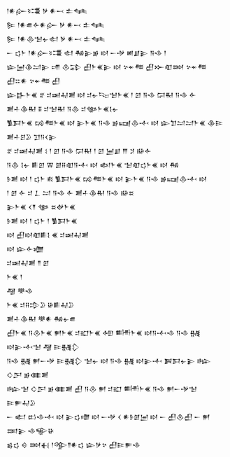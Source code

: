 <div class='block'>
<div class='line'>𒁹𒀭𒅎𒂟𒃮 𒃻 𒀭𒁁 𒉺𒈝</div>
<div class='line'>𒌉 𒁹𒀭𒌑𒅆𒀭𒅎 𒃻 𒀭𒁁 𒉺𒈝</div>
<div class='line'>𒌉 𒁹𒀭𒁲𒈠𒉡𒊕 𒃻 𒀭𒁁 𒉺𒈝</div>
<div class='line'>𒀸 𒌓𒈨 𒁹𒀭𒅎𒂟𒃮 𒊕 𒄀𒉌𒂊 𒊭 𒀸𒋩 𒅖𒋗𒉌 𒀀𒈾 𒁹</div>
<div class='line'>𒇽𒅁𒆠𒁺𒉌 𒋬 𒊮𒁉 𒌷𒈨𒌍𒉌 𒊭 𒆳𒄬𒍣 𒌷𒁍𒊏𒇷 𒆳𒄬𒍣 𒌷𒇹𒀭 𒆳𒄬𒍣 𒌷</div>
<div class='line'>𒇽𒃲𒈨𒌍 𒐐 𒄑𒀜𒄷𒋢 𒊭 𒄑𒉡𒌫𒈠𒈨𒌍 𒁹 𒇻 𒀀𒈾 𒁶𒊑 𒀀𒈾 𒅆</div>
<div class='line'>𒋢𒈦𒆠𒊑 𒐉 𒄑𒈠𒊑 𒀀𒁲 𒄑𒀲𒈨𒌍𒋙𒉡</div>
<div class='line'>𒍥𒁕𒈨𒌍 𒄘𒍣𒈨𒌍 𒊭 𒉌𒈨𒌍 𒀀𒈾 𒂊𒍢𒁲𒋾 𒊭 𒇽𒈣𒁺𒁺𒈨𒌍 𒆠𒄿 𒋢𒈦𒆪𒊒 𒋛𒀀𒌋𒉌</div>
<div class='line'>𒐐 𒄑𒀜𒄷𒋢 𒑱 𒁹 𒇻 𒀀𒈾 𒁶𒊑 𒁹 𒇻 𒅁𒋗 𒐈 𒋡 𒄫𒅆</div>
<div class='line'>𒀀𒁲 𒋙𒉡 𒀾𒇻 𒐌 𒌆𒍝𒊏𒀀𒋾 𒊭 𒅴𒈨𒌍 𒈠𒊏𒌓𒈨𒌍 𒊭 𒄀</div>
<div class='line'>𒊩𒋢 𒊭 𒁹 𒌓𒈨 𒑔 𒍥𒁕𒈨𒌍 𒄘𒍣𒈨𒌍 𒊭 𒉌𒈨𒌍 𒀀𒈾 𒂊𒍢𒁲𒋾 𒊭</div>
<div class='line'>𒁹 𒇻 𒅆 𒄑 𒁇 𒁺 𒀀𒈾 𒅆 𒋢𒈦𒆠𒊑 𒀀𒈾 𒄫𒊺</div>
<div class='line'>𒉌𒈨𒌍 𒌋𒈫 𒀲 𒊺𒉻𒈨𒌍</div>
<div class='line'>𒊩𒋢 𒊭 𒁹 𒌓𒈨 𒁹 𒍥𒁕𒈨𒌍</div>
<div class='line'>𒊭 𒌷𒊭𒊏𒀾𒋙 𒌍 𒄑𒀜𒄷𒋢</div>
<div class='line'>𒊭 𒇽𒅆𒁾</div>
<div class='line'>𒄑𒀜𒄷𒋢 𒈫 𒇻</div>
<div class='line'>𒈨𒌍 𒁹</div>
<div class='line'>𒆷 𒋧𒈾</div>
<div class='line'>𒈨𒌍 𒄑𒍝𒄠𒊒 𒄩𒀾𒄷𒊒</div>
<div class='line'>𒋢𒈦𒆠𒊑 𒋧𒀭 𒄀𒉡𒌑</div>
<div class='line'>𒌷𒈨𒌍 𒀀𒊮𒈨𒌍 𒂍𒈨𒌍 𒄑𒊬𒈨𒌍 𒅇 𒌦𒈨𒌍 𒊭𒀀𒋾𒈾 𒀀𒈾 𒉆 𒊭𒉌𒋾𒈠 𒆷 𒄿𒉆𒁷</div>
<div class='line'>𒀀𒈾 𒉆 𒂍𒀸𒋩 𒄿𒉆𒁷 𒈠𒉡 𒊭 𒀀𒈾 𒉆 𒊭𒉌𒋾 𒀉𒁕𒉡𒉌 𒈗 𒄭𒂅 𒂊𒈪𒋢</div>
<div class='line'>𒈗𒈠 𒄭𒂅 𒂊𒈪𒋢 𒌷 𒀀𒊮 𒂍 𒄑𒊬 𒌦𒈨𒌍 𒀀𒈾 𒂍𒀸𒋩𒈠 𒄿𒊓𒄷𒊒</div>
<div class='line'>𒀸 𒅗 𒆗𒈾𒋾 𒊭 𒉌𒌓𒈩 𒊭 𒀸𒋩 𒌋 𒀭𒊩𒌆𒅁 𒊭 𒀸 𒌷𒊮𒌷 𒀸 𒂍 𒌅𒉌 𒈾𒊍𒄩</div>
<div class='line'>𒌗𒌓 𒄰 𒇷𒈬 𒁹𒄊𒈫𒀭𒌓 𒇽𒃻𒆳 𒌷𒄿𒊓𒈾</div>
</div>